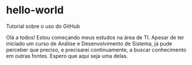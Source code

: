 # hello-world
Tutorial sobre o uso do GitHub

Olá a todos! Estou começando meus estudos na área de TI. Apesar de ter iniciado um curso de Análise e Desenvolvimento de Sistema, já pude perceber que preciso, e precisarei continuamente, a buscar conhecimento em outras fontes. Espero que aqui seja uma delas.
